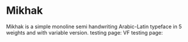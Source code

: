 # Mikhak
Mikhak is a simple monoline semi handwriting Arabic-Latin typeface in 5 weights and with variable version.
testing page:
VF testing page:

